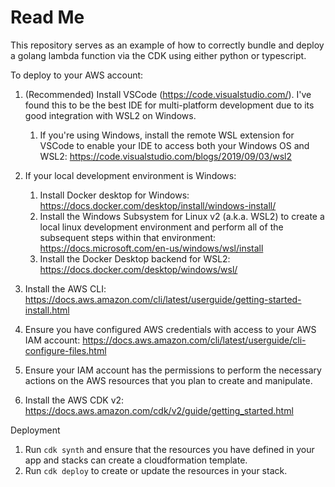 # Read Me

This repository serves as an example of how to correctly bundle and deploy a golang lambda function via the CDK using either python or typescript.

To deploy to your AWS account:

1. (Recommended) Install VSCode (https://code.visualstudio.com/). I've found this to be the best IDE for multi-platform development due to its good integration with WSL2 on Windows.
    1. If you're using Windows, install the remote WSL extension for VSCode to enable your IDE to access both your Windows OS and WSL2: https://code.visualstudio.com/blogs/2019/09/03/wsl2
2. If your local development environment is Windows:
    1. Install Docker desktop for Windows: https://docs.docker.com/desktop/install/windows-install/
    2. Install the Windows Subsystem for Linux v2 (a.k.a. WSL2) to create a local linux development environment and perform all of the subsequent steps within that environment: https://docs.microsoft.com/en-us/windows/wsl/install
    3. Install the Docker Desktop backend for WSL2: https://docs.docker.com/desktop/windows/wsl/


3. Install the AWS CLI: https://docs.aws.amazon.com/cli/latest/userguide/getting-started-install.html
4. Ensure you have configured AWS credentials with access to your AWS IAM account: https://docs.aws.amazon.com/cli/latest/userguide/cli-configure-files.html
5. Ensure your IAM account has the permissions to perform the necessary actions on the AWS resources that you plan to create and manipulate.
6. Install the AWS CDK v2: https://docs.aws.amazon.com/cdk/v2/guide/getting_started.html

Deployment
1. Run ```cdk synth``` and ensure that the resources you have defined in your app and stacks can create a cloudformation template.
2. Run ```cdk deploy``` to create or update the resources in your stack.
